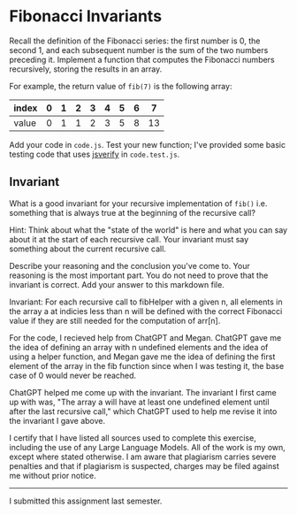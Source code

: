 # Fibonacci Invariants

Recall the definition of the Fibonacci series: the first number is 0, the second
1, and each subsequent number is the sum of the two numbers preceding it.
Implement a function that computes the Fibonacci numbers recursively, storing
the results in an array.

For example, the return value of `fib(7)` is the following array:

| index |  0  |  1  |  2  |  3  |  4  |  5  |  6  |  7  |
| ----- | --- | --- | --- | --- | --- | --- | --- | --- |
| value |  0  |  1  |  1  |  2  |  3  |  5  |  8  |  13 |

Add your code in `code.js`. Test your new function; I've provided some basic
testing code that uses [jsverify](https://jsverify.github.io/) in
`code.test.js`.

## Invariant

What is a good invariant for your recursive implementation of `fib()`
i.e. something that is always true at the beginning of the recursive call?

Hint: Think about what the "state of the world" is here and what you can say
about it at the start of each recursive call. Your invariant must say something
about the current recursive call.

Describe your reasoning and the conclusion you've come to. Your reasoning is the
most important part. You do not need to prove that the invariant is correct. Add
your answer to this markdown file.

Invariant: For each recursive call to fibHelper with a given n, all elements in the array a at indicies less than n will be defined with the correct Fibonacci value if they are still needed for the computation of arr[n].

For the code, I recieved help from ChatGPT and Megan.  ChatGPT gave me the idea of defining an array with n undefined elements and the idea of using a helper function, and Megan gave me the idea of defining the first element of the array in the fib function since when I was testing it, the base case of 0 would never be reached.

ChatGPT helped me come up with the invariant.  The invariant I first came up with was, "The array a will have at least one undefined element until after the last recursive call," which ChatGPT used to help me revise it into the invariant I gave above.

I certify that I have listed all sources used to complete this exercise, including the use of any Large Language Models.  All of the work is my own, except where stated otherwise.  I am aware that plagiarism carries severe penalties and that if plagiarism is suspected, charges may be filed against me without prior notice.

-----

I submitted this assignment last semester.

